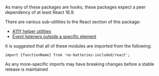 As many of these packages are hooks, these packages expect a peer dependency of at least React 16.9.

There are various sub-utilities to the React section of this package:

- [A11Y helper utilities](./a11y/README.md)
- [Event listeners outside a specific element](./outside-events/README.md)

It is suggested that all of these modules are imported from the following:

```
import {functionName} from 'no-batteries-included/react';
```

As any more-specific imports may have breaking changes before a stable release is maintained

